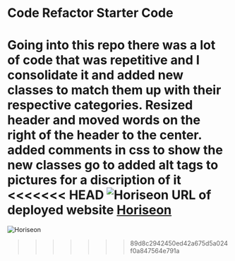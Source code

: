 # Code Refactor Starter Code
Going into this repo there was a lot of code that was repetitive and I consolidate it and added new classes to match them up with their respective categories.
Resized header and moved words on the right of the header to the center.
added comments in css to show the new classes go to
added alt tags to pictures for a discription of it
<<<<<<< HEAD
![Horiseon](/Pictures/horiseon.png)
URL of deployed website [Horiseon](https://juanhernandez96.github.io/Challenge-1)
=======
![Horiseon](https://user-images.githubusercontent.com/82243388/116833737-2596d800-ab78-11eb-94c4-e60c294f990c.png)
>>>>>>> 89d8c2942450ed42a675d5a024f0a847564e791a
